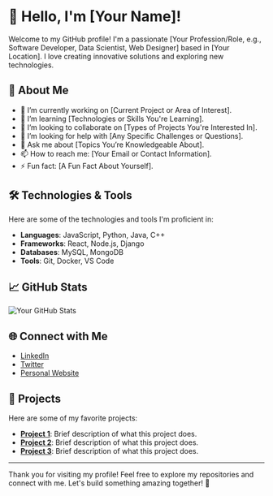 # 👋 Hello, I'm [Your Name]!

Welcome to my GitHub profile! I'm a passionate [Your Profession/Role, e.g., Software Developer, Data Scientist, Web Designer] based in [Your Location]. I love creating innovative solutions and exploring new technologies.

## 🌟 About Me

- 🔭 I’m currently working on [Current Project or Area of Interest].
- 🌱 I’m learning [Technologies or Skills You're Learning].
- 👯 I’m looking to collaborate on [Types of Projects You're Interested In].
- 🤔 I’m looking for help with [Any Specific Challenges or Questions].
- 💬 Ask me about [Topics You’re Knowledgeable About].
- 📫 How to reach me: [Your Email or Contact Information].
- ⚡ Fun fact: [A Fun Fact About Yourself].

## 🛠️ Technologies & Tools

Here are some of the technologies and tools I'm proficient in:

- **Languages**: JavaScript, Python, Java, C++
- **Frameworks**: React, Node.js, Django
- **Databases**: MySQL, MongoDB
- **Tools**: Git, Docker, VS Code

## 📈 GitHub Stats

![Your GitHub Stats](https://github-readme-stats.vercel.app/api?username=yourusername&show_icons=true&theme=radical)

## 🌐 Connect with Me

- [LinkedIn](https://www.linkedin.com/in/yourprofile)
- [Twitter](https://twitter.com/yourprofile)
- [Personal Website](https://yourwebsite.com)

## 🎉 Projects

Here are some of my favorite projects:

- **[Project 1](https://github.com/yourusername/project1)**: Brief description of what this project does.
- **[Project 2](https://github.com/yourusername/project2)**: Brief description of what this project does.
- **[Project 3](https://github.com/yourusername/project3)**: Brief description of what this project does.

---

Thank you for visiting my profile! Feel free to explore my repositories and connect with me. Let's build something amazing together! 🚀
